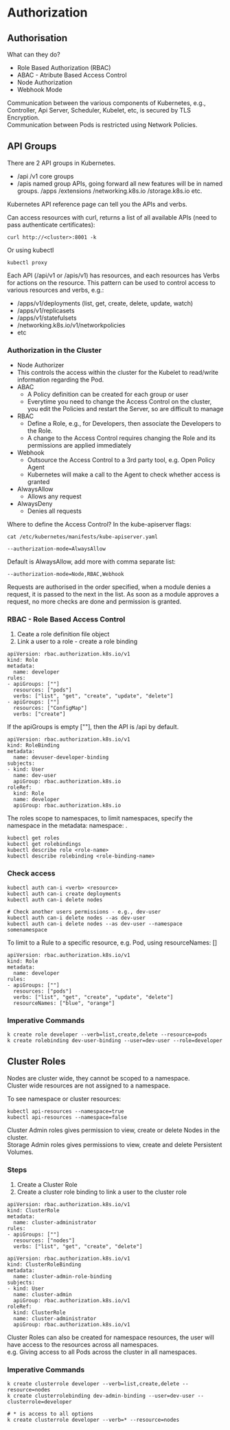 # Authorization

## Authorisation
What can they do?
- Role Based Authorization (RBAC)
- ABAC - Atribute Based Access Control
- Node Authorization
- Webhook Mode

Communication between the various components of Kubernetes, e.g., Controller, Api Server, Scheduler, Kubelet, etc, is secured by TLS Encryption.  
Communication between Pods is restricted using Network Policies.  

## API Groups
There are 2 API groups in Kubernetes.

- /api /v1 core groups
- /apis named group APIs, going forward all new features will be in named groups.
  /apps
  /extensions
  /networking.k8s.io
  /storage.k8s.io
  etc.

Kubernetes API reference page can tell you the APIs and verbs.

Can access resources with curl, returns a list of all available APIs (need to pass authenticate certificates):
```
curl http://<cluster>:8001 -k
```
Or using kubectl
```
kubectl proxy
```

Each API (/api/v1 or /apis/v1) has resources, and each resources has Verbs for actions on the resource. This pattern can be used to control access to various resources and verbs, e.g.:
- /apps/v1/deployments (list, get, create, delete, update, watch)
- /apps/v1/replicasets
- /apps/v1/statefulsets
- /networking.k8s.io/v1/networkpolicies
- etc

### Authorization in the Cluster
- Node Authorizer
 - This controls the access within the cluster for the Kubelet to read/write information regarding the Pod.
- ABAC
  - A Policy definition can be created for each group or user
  - Everytime you need to change the Access Control on the cluster, you edit the Policies and restart the Server, so are difficult to manage
- RBAC
  - Define a Role, e.g., for Developers, then associate the Developers to the Role.
  - A change to the Access Control requires changing the Role and its permissions are applied immediately
- Webhook
  - Outsource the Access Control to a 3rd party tool, e.g. Open Policy Agent
  - Kubernetes will make a call to the Agent to check whether access is granted
- AlwaysAllow
  - Allows any request
- AlwaysDeny
  - Denies all requests

Where to define the Access Control? In the kube-apiserver flags:

```
cat /etc/kubernetes/manifests/kube-apiserver.yaml

--authorization-mode=AlwaysAllow
```
Default is AlwaysAllow, add more with comma separate list:
```
--authorization-mode=Node,RBAC,Webhook
```
Requests are authorised in the order specified, when a module denies a request, it is passed to the next in the list. As soon as a module approves a request, no more checks are done and permission is granted.

### RBAC - Role Based Access Control
1. Ceate a role definition file object
2. Link a user to a role - create a role binding

```
apiVersion: rbac.authorization.k8s.io/v1
kind: Role
metadata:
  name: developer
rules:
- apiGroups: [""]
  resources: ["pods"]
  verbs: ["list", "get", "create", "update", "delete"]
- apiGroups: [""]
  resources: ["ConfigMap"]
  verbs: ["create"]
```
If the apiGroups is empty [""], then the API is /api by default.

```
apiVersion: rbac.authorization.k8s.io/v1
kind: RoleBinding
metadata:
  name: devuser-developer-binding
subjects:
- kind: User
  name: dev-user
  apiGroup: rbac.authorization.k8s.io
roleRef:
  kind: Role
  name: developer
  apiGroup: rbac.authorization.k8s.io
```

The roles scope to namespaces, to limit namespaces, specify the namespace in the metadata: namespace: <namespace-name>.   

```
kubectl get roles
kubectl get rolebindings
kubectl describe role <role-name>
kubectl describe rolebinding <role-binding-name>
```

### Check access
```
kubectl auth can-i <verb> <resource>
kubectl auth can-i create deployments
kubectl auth can-i delete nodes

# Check another users permissions - e.g., dev-user
kubectl auth can-i delete nodes --as dev-user
kubectl auth can-i delete nodes --as dev-user --namespace somenamespace
```

To limit to a Rule to a specific resource, e.g. Pod, using resourceNames: [<podname>]
```
apiVersion: rbac.authorization.k8s.io/v1
kind: Role
metadata:
  name: developer
rules:
- apiGroups: [""]
  resources: ["pods"]
  verbs: ["list", "get", "create", "update", "delete"]
  resourceNames: ["blue", "orange"]
```

### Imperative Commands
```
k create role developer --verb=list,create,delete --resource=pods
k create rolebinding dev-user-binding --user=dev-user --role=developer
```

## Cluster Roles

Nodes are cluster wide, they cannot be scoped to a namespace.  
Cluster wide resources are not assigned to a namespace.  

To see namespace or cluster resources:
```
kubectl api-resources --namespace=true
kubectl api-resources --namespace=false
```

Cluster Admin roles gives permission to view, create or delete Nodes in the cluster.  
Storage Admin roles gives permissions to view, create and delete Persistent Volumes.  

### Steps
1. Create a Cluster Role
2. Create a cluster role binding to link a user to the cluster role

```
apiVersion: rbac.authorization.k8s.io/v1
kind: ClusterRole
metadata:
  name: cluster-administrator
rules:
- apiGroups: [""]
  resources: ["nodes"]
  verbs: ["list", "get", "create", "delete"]
```

```
apiVersion: rbac.authorization.k8s.io/v1
kind: ClusterRoleBinding
metadata:
  name: cluster-admin-role-binding
subjects:
- kind: User
  name: cluster-admin
  apiGroup: rbac.authorization.k8s.io/v1
roleRef:
  kind: ClusterRole
  name: cluster-administrator
  apiGroup: rbac.authorization.k8s.io/v1
```

Cluster Roles can also be created for namespace resources, the user will have access to the resources across all namespaces.  
e.g. Giving access to all Pods across the cluster in all namespaces.  

### Imperative Commands
```
k create clusterrole developer --verb=list,create,delete --resource=nodes
k create clusterrolebinding dev-admin-binding --user=dev-user --clusterrole=developer

# * is access to all options
k create clusterrole developer --verb=* --resource=nodes
```

